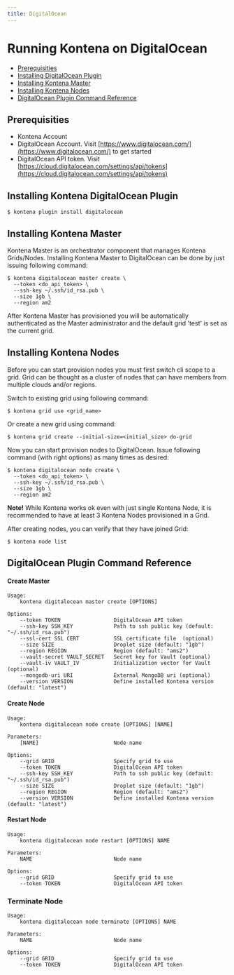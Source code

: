 ```yaml
---
title: DigitalOcean
---
```


# Running Kontena on DigitalOcean

- [Prerequisities](digitalocean#prerequisities)
- [Installing DigitalOcean Plugin](digitalocean#installing-kontena-digitalocean-plugin)
- [Installing Kontena Master](digitalocean#installing-kontena-master)
- [Installing Kontena Nodes](digitalocean#installing-kontena-nodes)
- [DigitalOcean Plugin Command Reference](digitalocean#digitalocean-plugin-command-reference)

## Prerequisities

- Kontena Account
- DigitalOcean Account. Visit [https://www.digitalocean.com/](https://www.digitalocean.com/) to get started
- DigitalOcean API token. Visit [https://cloud.digitalocean.com/settings/api/tokens](https://cloud.digitalocean.com/settings/api/tokens)

## Installing Kontena DigitalOcean Plugin

```
$ kontena plugin install digitalocean
```

## Installing Kontena Master

Kontena Master is an orchestrator component that manages Kontena Grids/Nodes. Installing Kontena Master to DigitalOcean can be done by just issuing following command:

```
$ kontena digitalocean master create \
  --token <do_api_token> \
  --ssh-key ~/.ssh/id_rsa.pub \
  --size 1gb \
  --region am2
```

After Kontena Master has provisioned you will be automatically authenticated as the Master administrator and the default grid 'test' is set as the current grid.

## Installing Kontena Nodes

Before you can start provision nodes you must first switch cli scope to a grid. Grid can be thought as a cluster of nodes that can have members from multiple clouds and/or regions.

Switch to existing grid using following command:

```
$ kontena grid use <grid_name>
```

Or create a new grid using command:

```
$ kontena grid create --initial-size=<initial_size> do-grid
```

Now you can start provision nodes to DigitalOcean. Issue following command (with right options) as many times as desired:

```
$ kontena digitalocean node create \
  --token <do_api_token> \
  --ssh-key ~/.ssh/id_rsa.pub \
  --size 1gb \
  --region am2
```

**Note!** While Kontena works ok even with just single Kontena Node, it is recommended to have at least 3 Kontena Nodes provisioned in a Grid.

After creating nodes, you can verify that they have joined Grid:

```
$ kontena node list
```

## DigitalOcean Plugin Command Reference

#### Create Master

```
Usage:
    kontena digitalocean master create [OPTIONS]

Options:
    --token TOKEN                 DigitalOcean API token
    --ssh-key SSH_KEY             Path to ssh public key (default: "~/.ssh/id_rsa.pub")
    --ssl-cert SSL CERT           SSL certificate file  (optional)
    --size SIZE                   Droplet size (default: "1gb")
    --region REGION               Region (default: "ams2")
    --vault-secret VAULT_SECRET   Secret key for Vault (optional)
    --vault-iv VAULT_IV           Initialization vector for Vault (optional)
    --mongodb-uri URI             External MongoDB uri (optional)
    --version VERSION             Define installed Kontena version (default: "latest")
```

#### Create Node

```
Usage:
    kontena digitalocean node create [OPTIONS] [NAME]

Parameters:
    [NAME]                        Node name

Options:
    --grid GRID                   Specify grid to use
    --token TOKEN                 DigitalOcean API token
    --ssh-key SSH_KEY             Path to ssh public key (default: "~/.ssh/id_rsa.pub")
    --size SIZE                   Droplet size (default: "1gb")
    --region REGION               Region (default: "ams2")
    --version VERSION             Define installed Kontena version (default: "latest")
```

#### Restart Node

```
Usage:
    kontena digitalocean node restart [OPTIONS] NAME

Parameters:
    NAME                          Node name

Options:
    --grid GRID                   Specify grid to use
    --token TOKEN                 DigitalOcean API token
```


### Terminate Node

```
Usage:
    kontena digitalocean node terminate [OPTIONS] NAME

Parameters:
    NAME                          Node name

Options:
    --grid GRID                   Specify grid to use
    --token TOKEN                 DigitalOcean API token
```
